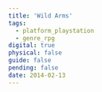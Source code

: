 ```yaml
---
title: 'Wild Arms'
tags:
  - platform_playstation
  - genre_rpg
digital: true
physical: false
guide: false
pending: false
date: 2014-02-13
---
```

